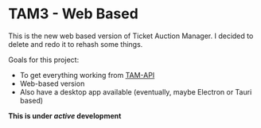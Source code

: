 # TAM3 - Web Based

This is the new web based version of Ticket Auction Manager. I decided to delete and redo it to rehash some things.

Goals for this project:

- To get everything working from [TAM-API](https://www.github.com/dbob16/tam-api)
- Web-based version
- Also have a desktop app available (eventually, maybe Electron or Tauri based)

**This is under _active_ development**